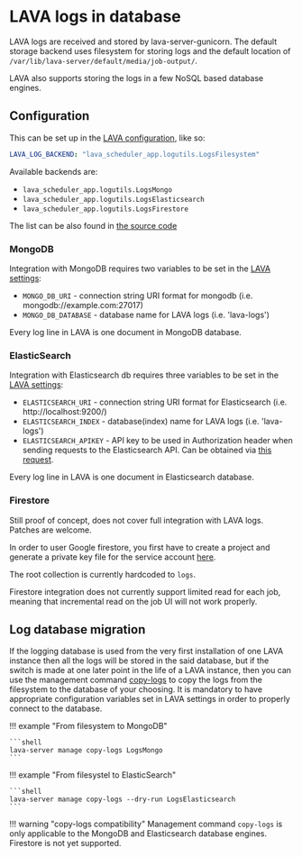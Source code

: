 # LAVA logs in database

LAVA logs are received and stored by lava-server-gunicorn. The default
storage backend uses filesystem for storing logs and the default location of
`/var/lib/lava-server/default/media/job-output/`.

LAVA also supports storing the logs in a few NoSQL based database engines.

## Configuration

This can be set up in the [LAVA configuration](../basic-tutorials/instance/configure/), like so:

```yaml
LAVA_LOG_BACKEND: "lava_scheduler_app.logutils.LogsFilesystem"
```

Available backends are:

* `lava_scheduler_app.logutils.LogsMongo`
* `lava_scheduler_app.logutils.LogsElasticsearch`
* `lava_scheduler_app.logutils.LogsFirestore`

The list can be also found in [the source code](https://git.lavasoftware.org/lava/lava/-/blob/master/lava_server/settings/common.py)

### MongoDB

Integration with MongoDB requires two variables to be set in the [LAVA settings](../basic-tutorials/instance/configure/):

* `MONGO_DB_URI` - connection string URI format for mongodb (i.e. mongodb://example.com:27017)
* `MONGO_DB_DATABASE` - database name for LAVA logs (i.e. 'lava-logs')

Every log line in LAVA is one document in MongoDB database.

### ElasticSearch

Integration with Elasticsearch db requires three variables to be set in the [LAVA settings](../basic-tutorials/instance/configure/):

* `ELASTICSEARCH_URI` - connection string URI format for Elasticsearch (i.e. http://localhost:9200/)
* `ELASTICSEARCH_INDEX` - database(index) name for LAVA logs (i.e. 'lava-logs')
* `ELASTICSEARCH_APIKEY` - API key to be used in Authorization header when
  sending requests to the Elasticsearch API. Can be obtained via [this request](https://www.elastic.co/guide/en/elasticsearch/reference/current/security-api-create-api-key.html).

Every log line in LAVA is one document in Elasticsearch database.

### Firestore

Still proof of concept, does not cover full integration with LAVA logs.
Patches are welcome.

In order to user Google firestore, you first have to create a project and
generate a private key file for the service account [here](https://console.firebase.google.com/project/_/settings/serviceaccounts/adminsdk).

The root collection is currently hardcoded to `logs`.

Firestore integration does not currently support limited read for each job,
meaning that incremental read on the job UI will not work properly.

## Log database migration

If the logging database is used from the very first installation of one LAVA
instance then all the logs will be stored in the said database, but if the
switch is made at one later point in the life of a LAVA instance, then you
can use the management command [copy-logs](https://git.lavasoftware.org/lava/lava/-/blob/master/lava_server/management/commands/copy-logs.py) to copy the logs
from the filesystem to the database of your choosing.
It is mandatory to have appropriate configuration variables set in LAVA settings in order to properly connect to the database.

!!! example "From filesystem to MongoDB"

    ```shell
    lava-server manage copy-logs LogsMongo
    ```

!!! example "From filesystel to ElasticSearch"

    ```shell
    lava-server manage copy-logs --dry-run LogsElasticsearch
    ```

!!! warning "copy-logs compatibility"
    Management command `copy-logs` is only applicable to the MongoDB and
    Elasticsearch database engines. Firestore is not yet supported.


